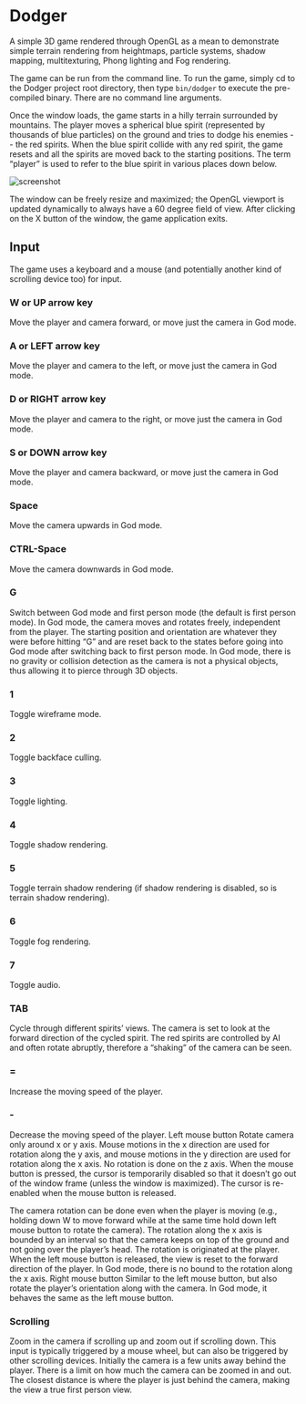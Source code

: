 # Dodger

A simple 3D game rendered through OpenGL as a mean to demonstrate simple terrain rendering from heightmaps, particle systems, shadow mapping, multitexturing, Phong lighting and Fog rendering.

The game can be run from the command line. To run the game, simply cd to the Dodger project root directory, then type `bin/dodger` to execute the pre-compiled binary. There are no command line arguments.

Once the window loads, the game starts in a hilly terrain surrounded by mountains. The player moves a spherical blue spirit (represented by thousands of blue particles) on the ground and tries to dodge his enemies -- the red spirits. When the blue spirit collide with any red spirit, the game resets and all the spirits are moved back to the starting positions. The term “player” is used to refer to the blue spirit in various places down below.

![screenshot](https://cloud.githubusercontent.com/assets/743034/5257059/4a602e5e-79a0-11e4-9433-17b9bb92ee6b.png)

The window can be freely resize and maximized; the OpenGL viewport is updated dynamically to always have a 60 degree field of view. After clicking on the X button of the window, the game application exits.

## Input
The game uses a keyboard and a mouse (and potentially another kind of scrolling device too) for input.

### W or UP arrow key
Move the player and camera forward, or move just the camera in God mode.

### A or LEFT arrow key
Move the player and camera to the left, or move just the camera in God mode.

### D or RIGHT arrow key
Move the player and camera to the right, or move just the camera in God mode.

### S or DOWN arrow key
Move the player and camera backward, or move just the camera in God mode.

### Space
Move the camera upwards in God mode.

### CTRL-Space
Move the camera downwards in God mode.

### G
Switch between God mode and first person mode (the default is first person mode). In God mode, the camera moves and rotates freely, independent from the player. The starting position and orientation are whatever they were before hitting “G” and are reset back to the states before going into God mode after switching back to first person mode. In God mode, there is no gravity or collision detection as the camera is not a physical objects, thus allowing it to pierce through 3D objects.

### 1
Toggle wireframe mode.

### 2
Toggle backface culling.

### 3
Toggle lighting.

### 4
Toggle shadow rendering.

### 5
Toggle terrain shadow rendering (if shadow rendering is disabled, so is terrain shadow rendering).

### 6
Toggle fog rendering.

### 7
Toggle audio.

### TAB
Cycle through different spirits’ views. The camera is set to look at the forward direction of the cycled spirit. The red spirits are controlled by AI and often rotate abruptly, therefore a “shaking” of the camera can be seen.

### =
Increase the moving speed of the player.

### -
Decrease the moving speed of the player.
Left mouse button
Rotate camera only around x or y axis. Mouse motions in the x direction are used for rotation along the y axis, and mouse motions in the y direction are used for rotation along the x axis. No rotation is done on the z axis. When the mouse button is pressed, the cursor is temporarily disabled so that it doesn’t go out of the window frame (unless the window is maximized). The cursor is re-enabled when the mouse button is released.

The camera rotation can be done even when the player is moving (e.g., holding down W to move forward while at the same time hold down left mouse button to rotate the camera). The rotation along the x axis is bounded by an interval so that the camera keeps on top of the ground and not going over the player’s head. The rotation is originated at the player. When the left mouse button is released, the view is reset to the forward direction of the player. In God mode, there is no bound to the rotation along the x axis.
Right mouse button
Similar to the left mouse button, but also rotate the player’s orientation along with the camera. In God mode, it behaves the same as the left mouse button.

### Scrolling
Zoom in the camera if scrolling up and zoom out if scrolling down. This input is typically triggered by a mouse wheel, but can also be triggered by other scrolling devices. Initially the camera is a few units away behind the player. There is a limit on how much the camera can be zoomed in and out. The closest distance is where the player is just behind the camera, making the view a true first person view.
